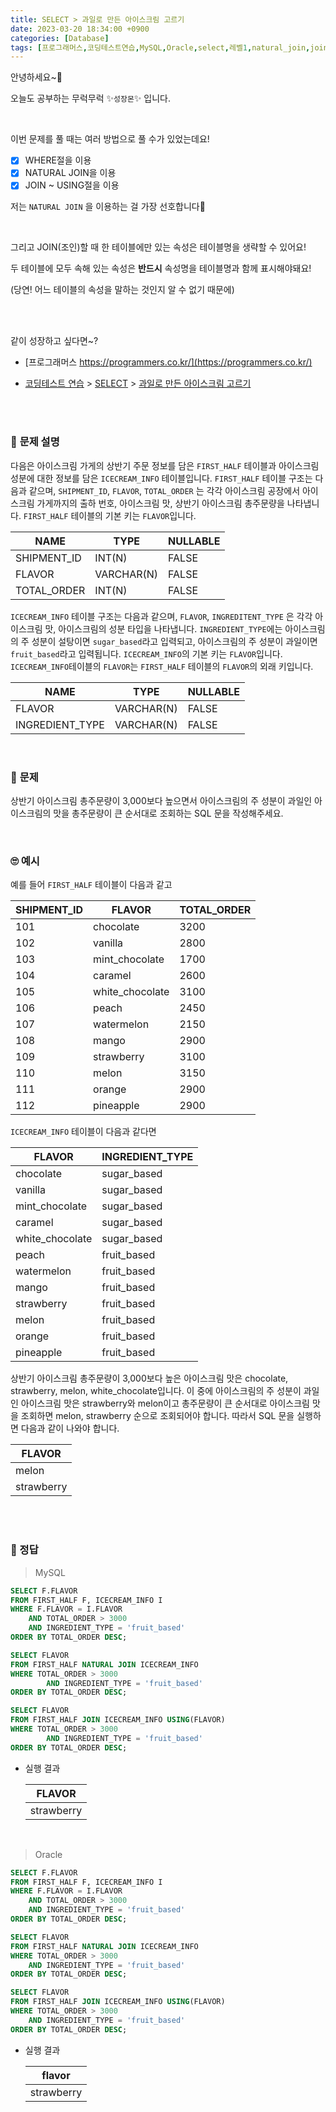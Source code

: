 ```yaml
---
title: SELECT > 과일로 만든 아이스크림 고르기
date: 2023-03-20 18:34:00 +0900
categories: [Database]
tags: [프로그래머스,코딩테스트연습,MySQL,Oracle,select,레벨1,natural_join,join~using]     # TAG names should always be lowercase
---
```



안녕하세요~👋

오늘도 공부하는 무럭무럭 ✨`성장몬`✨ 입니다. 

<br>

이번 문제를 풀 때는 여러 방법으로 풀 수가 있었는데요!

- [x] WHERE절을 이용
- [x] NATURAL JOIN을 이용
- [x] JOIN ~ USING절을 이용

저는 `NATURAL JOIN` 을 이용하는 걸 가장 선호합니다🥰

<br>

그리고  JOIN(조인)할 때 한 테이블에만 있는 속성은 테이블명을 생략할 수 있어요!

두 테이블에 모두 속해 있는 속성은 **반드시** 속성명을 테이블명과 함께 표시해야돼요!

(당연! 어느 테이블의 속성을 말하는 것인지 알 수 없기 때문에)

<br>

<br>

같이 성장하고 싶다면~?

+ [프로그래머스 https://programmers.co.kr/](https://programmers.co.kr/)

+ [코딩테스트 연습](https://school.programmers.co.kr/learn/challenges) > [SELECT](https://school.programmers.co.kr/learn/courses/30/parts/17042) > [과일로 만든 아이스크림 고르기](https://school.programmers.co.kr/learn/courses/30/lessons/133025)

<br>

<br>

### 📝 **문제 설명**

다음은 아이스크림 가게의 상반기 주문 정보를 담은 `FIRST_HALF` 테이블과 아이스크림 성분에 대한 정보를 담은 `ICECREAM_INFO` 테이블입니다. `FIRST_HALF` 테이블 구조는 다음과 같으며, `SHIPMENT_ID`, `FLAVOR`, `TOTAL_ORDER` 는 각각 아이스크림 공장에서 아이스크림 가게까지의 출하 번호, 아이스크림 맛, 상반기 아이스크림 총주문량을 나타냅니다. `FIRST_HALF` 테이블의 기본 키는 `FLAVOR`입니다.

| NAME        | TYPE       | NULLABLE |
| ----------- | ---------- | -------- |
| SHIPMENT_ID | INT(N)     | FALSE    |
| FLAVOR      | VARCHAR(N) | FALSE    |
| TOTAL_ORDER | INT(N)     | FALSE    |

`ICECREAM_INFO` 테이블 구조는 다음과 같으며, `FLAVOR`, `INGREDITENT_TYPE` 은 각각 아이스크림 맛, 아이스크림의 성분 타입을 나타냅니다. `INGREDIENT_TYPE`에는 아이스크림의 주 성분이 설탕이면 `sugar_based`라고 입력되고, 아이스크림의 주 성분이 과일이면 `fruit_based`라고 입력됩니다. `ICECREAM_INFO`의 기본 키는 `FLAVOR`입니다. `ICECREAM_INFO`테이블의 `FLAVOR`는 `FIRST_HALF` 테이블의 `FLAVOR`의 외래 키입니다.

| NAME            | TYPE       | NULLABLE |
| --------------- | ---------- | -------- |
| FLAVOR          | VARCHAR(N) | FALSE    |
| INGREDIENT_TYPE | VARCHAR(N) | FALSE    |

<br>

### 🎁 **문제**

상반기 아이스크림 총주문량이 3,000보다 높으면서 아이스크림의 주 성분이 과일인 아이스크림의 맛을 총주문량이 큰 순서대로 조회하는 SQL 문을 작성해주세요.

<br>

### 🙄 **예시**

예를 들어 `FIRST_HALF` 테이블이 다음과 같고

| SHIPMENT_ID | FLAVOR          | TOTAL_ORDER |
| ----------- | --------------- | ----------- |
| 101         | chocolate       | 3200        |
| 102         | vanilla         | 2800        |
| 103         | mint_chocolate  | 1700        |
| 104         | caramel         | 2600        |
| 105         | white_chocolate | 3100        |
| 106         | peach           | 2450        |
| 107         | watermelon      | 2150        |
| 108         | mango           | 2900        |
| 109         | strawberry      | 3100        |
| 110         | melon           | 3150        |
| 111         | orange          | 2900        |
| 112         | pineapple       | 2900        |

`ICECREAM_INFO` 테이블이 다음과 같다면

| FLAVOR          | INGREDIENT_TYPE |
| --------------- | --------------- |
| chocolate       | sugar_based     |
| vanilla         | sugar_based     |
| mint_chocolate  | sugar_based     |
| caramel         | sugar_based     |
| white_chocolate | sugar_based     |
| peach           | fruit_based     |
| watermelon      | fruit_based     |
| mango           | fruit_based     |
| strawberry      | fruit_based     |
| melon           | fruit_based     |
| orange          | fruit_based     |
| pineapple       | fruit_based     |

상반기 아이스크림 총주문량이 3,000보다 높은 아이스크림 맛은 chocolate, strawberry, melon, white_chocolate입니다. 이 중에 아이스크림의 주 성분이 과일인 아이스크림 맛은 strawberry와 melon이고 총주문량이 큰 순서대로 아이스크림 맛을 조회하면 melon, strawberry 순으로 조회되어야 합니다. 따라서 SQL 문을 실행하면 다음과 같이 나와야 합니다.

| FLAVOR     |
| ---------- |
| melon      |
| strawberry |

<br>

<br>

### 💖 정답

> MySQL

```sql
SELECT F.FLAVOR
FROM FIRST_HALF F, ICECREAM_INFO I
WHERE F.FLAVOR = I.FLAVOR
    AND TOTAL_ORDER > 3000
    AND INGREDIENT_TYPE = 'fruit_based'
ORDER BY TOTAL_ORDER DESC;
```

```sql
SELECT FLAVOR
FROM FIRST_HALF NATURAL JOIN ICECREAM_INFO
WHERE TOTAL_ORDER > 3000 
		AND INGREDIENT_TYPE = 'fruit_based'
ORDER BY TOTAL_ORDER DESC;
```

```sql
SELECT FLAVOR
FROM FIRST_HALF JOIN ICECREAM_INFO USING(FLAVOR)
WHERE TOTAL_ORDER > 3000
		AND INGREDIENT_TYPE = 'fruit_based'
ORDER BY TOTAL_ORDER DESC;
```

+ 실행 결과

  | FLAVOR     |
  | ---------- |
  | strawberry |

<br>

> Oracle

```sql
SELECT F.FLAVOR
FROM FIRST_HALF F, ICECREAM_INFO I
WHERE F.FLAVOR = I.FLAVOR
    AND TOTAL_ORDER > 3000
    AND INGREDIENT_TYPE = 'fruit_based'
ORDER BY TOTAL_ORDER DESC;
```

```sql
SELECT FLAVOR
FROM FIRST_HALF NATURAL JOIN ICECREAM_INFO
WHERE TOTAL_ORDER > 3000 
    AND INGREDIENT_TYPE = 'fruit_based'
ORDER BY TOTAL_ORDER DESC;
```

```sql
SELECT FLAVOR
FROM FIRST_HALF JOIN ICECREAM_INFO USING(FLAVOR)
WHERE TOTAL_ORDER > 3000
    AND INGREDIENT_TYPE = 'fruit_based'
ORDER BY TOTAL_ORDER DESC;
```

+ 실행 결과

  | flavor     |
  | ---------- |
  | strawberry |
